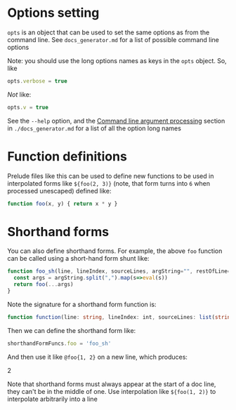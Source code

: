 # Options setting

`opts` is an object that can be used to set the same options as from the command line. See `docs_generator.md` for a list of possible command line options

Note: you should use the long options names as keys in the `opts` object. So, like

```js
opts.verbose = true
```

*Not* like:

```js
opts.v = true
```

See the `--help` option, and the [Command line argument processing](./docs_generator.md#command-line-argument-processing) section in `./docs_generator.md` for a list of all the option long names

# Function definitions

Prelude files like this can be used to define new functions to be used in interpolated forms like `${foo(2, 3)}` (note, that form turns into `6` when processed unescaped) defined like:

```js
function foo(x, y) { return x * y }
```

# Shorthand forms

You can also define shorthand forms. For example, the above `foo` function can be called using a short-hand form shunt like:



```js
function foo_sh(line, lineIndex, sourceLines, argString="", restOfLine="") {
  const args = argString.split(",").map(s=>eval(s))
  return foo(...args)
}
```

Note the signature for a shorthand form function is:

```ts
function function(line: string, lineIndex: int, sourceLines: list(string), argString: string, restOfLine: string) -> any
```

Then we can define the shorthand form like:

```js
shorthandFormFuncs.foo = 'foo_sh'
```

And then use it like `@foo{1, 2}` on a new line, which produces:

2

Note that shorthand forms must always appear at the start of a doc line, they can't be in the middle of one. Use interpolation like `${foo(1, 2)}` to interpolate arbitrarily into a line
